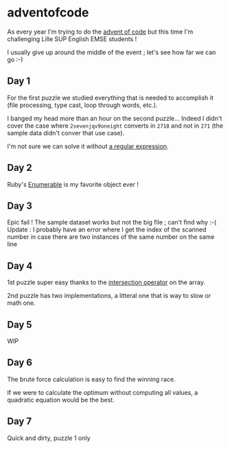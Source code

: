 # adventofcode
As every year I'm trying to do the [advent of code](https://adventofcode.com/) but this time I'm challenging Lille SUP English EMSE students !

I usually give up around the middle of the event ; let's see how far we can go :-)

## Day 1
For the first puzzle we studied everything that is needed to accomplish it (file processing, type cast, loop through words, etc.).

I banged my head more than an hour on the second puzzle... Indeed I didn't cover the case where `2sevenjqv9oneight` converts in `2718` and not in `271` (the sample data didn't conver that use case).

I'm not sure we can solve it without [a regular expression](https://docs.python.org/3/library/re.html).


## Day 2
Ruby's [Enumerable](https://ruby-doc.org/3.2.2/Enumerable.html) is my favorite object ever !

## Day 3
Epic fail ! The sample dataset works but not the big file ; can't find why :-(
Update : I probably have an error where I get the index of the scanned number in case there are two instances of the same number on the same line

## Day 4
1st puzzle super easy thanks to the [intersection operator](https://ruby-doc.org/3.2.2/Array.html#method-i-26) on the array.

2nd puzzle has two implementations, a litteral one that is way to slow or math one.

## Day 5
WIP

## Day 6
The brute force calculation is easy to find the winning race.

If we were to calculate the optimum without computing all values, a quadratic equation would be the best.


## Day 7
Quick and dirty, puzzle 1 only